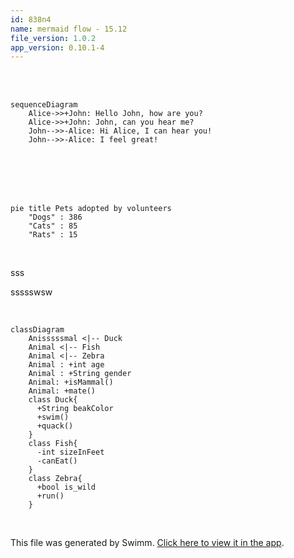 ```yaml
---
id: 838n4
name: mermaid flow - 15.12
file_version: 1.0.2
app_version: 0.10.1-4
---
```


<br/>

<br/>

<!--MERMAID {width:100}-->
```mermaid
sequenceDiagram
    Alice->>+John: Hello John, how are you?
    Alice->>+John: John, can you hear me?
    John-->>-Alice: Hi Alice, I can hear you!
    John-->>-Alice: I feel great!
```
<!--MCONTENT {content: sequenceDiagram<br/>
Alice->>+John: Hello John, how are you?<br/>
Alice->>+John: John, can you hear me?<br/>
John\-\-\>>-Alice: Hi Alice, I can hear you!<br/>
John\-\-\>>-Alice: I feel great!<br/>

<br/>

<br/>} --->

<br/>

<br/>

<br/>

<br/>

<!--MERMAID {width:100}-->
```mermaid
pie title Pets adopted by volunteers
    "Dogs" : 386
    "Cats" : 85
    "Rats" : 15
```
<!--MCONTENT {content: pie title Pets adopted by volunteers<br/>
"Dogs" : 386<br/>
"Cats" : 85<br/>
"Rats" : 15<br/>} --->

<br/>

sss

ssssswsw

<br/>

<!--MERMAID {width:100}-->
```mermaid
classDiagram
    Anisssssmal <|-- Duck
    Animal <|-- Fish
    Animal <|-- Zebra
    Animal : +int age
    Animal : +String gender
    Animal: +isMammal()
    Animal: +mate()
    class Duck{
      +String beakColor
      +swim()
      +quack()
    }
    class Fish{
      -int sizeInFeet
      -canEat()
    }
    class Zebra{
      +bool is_wild
      +run()
    }
```
<!--MCONTENT {content: classDiagram<br/>
Anisssssmal <|-- Duck<br/>
Animal <|-- Fish<br/>
Animal <|-- Zebra<br/>
Animal : +int age<br/>
Animal : +String gender<br/>
Animal: +isMammal()<br/>
Animal: +mate()<br/>
class Duck{<br/>
+String beakColor<br/>
+swim()<br/>
+quack()<br/>
}<br/>
class Fish{<br/>
\-int sizeInFeet<br/>
\-canEat()<br/>
}<br/>
class Zebra{<br/>
+bool is\_wild<br/>
+run()<br/>
}<br/>} --->

<br/>

This file was generated by Swimm. [Click here to view it in the app](https://swimm-web-app.web.app/repos/Z2l0aHViJTNBJTNBdGVzdC1naXRodWItYXBwJTNBJTNBc3dpbW1pbw==/docs/838n4).